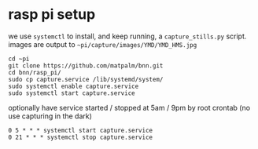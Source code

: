 # rasp pi setup

we use `systemctl` to install, and keep running, a `capture_stills.py` script.
images are output to `~pi/capture/images/YMD/YMD_HMS.jpg`

```
cd ~pi
git clone https://github.com/matpalm/bnn.git
cd bnn/rasp_pi/
sudo cp capture.service /lib/systemd/system/
sudo systemctl enable capture.service
sudo systemctl start capture.service
```

optionally have service started / stopped at 5am / 9pm by
root crontab (no use capturing in the dark)

```
0 5 * * * systemctl start capture.service
0 21 * * * systemctl stop capture.service
```
